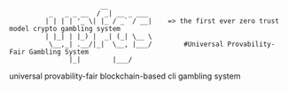                            __           
              _   _ _ __  / _| __ _ ___ 
             | | | | '_ \| |_ / _` / __|    => the first ever zero trust model crypto gambling system
             | |_| | |_) |  _| (_| \__ \ 
              \__,_| .__/|_|  \__, |___/        #Universal Provability-Fair Gambling System
                   |_|        |___/     
                   
universal provability-fair blockchain-based cli gambling system
